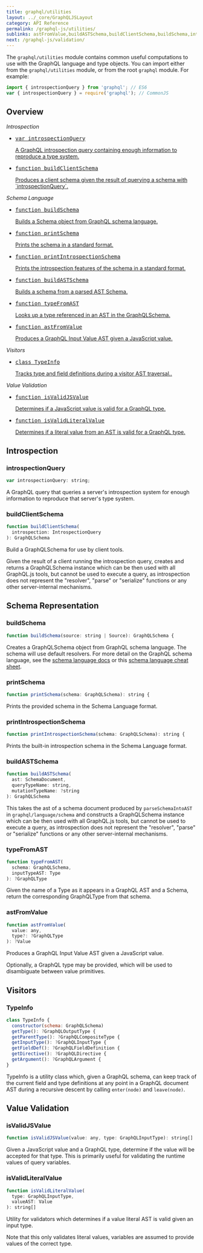 ```yaml
---
title: graphql/utilities
layout: ../_core/GraphQLJSLayout
category: API Reference
permalink: /graphql-js/utilities/
sublinks: astFromValue,buildASTSchema,buildClientSchema,buildSchema,introspectionQuery,isValidJSValue,isValidLiteralValue,printIntrospectionSchema,printSchema,typeFromAST,TypeInfo
next: /graphql-js/validation/
---
```


The `graphql/utilities` module contains common useful computations to use with
the GraphQL language and type objects. You can import either from the `graphql/utilities` module, or from the root `graphql` module. For example:

```js
import { introspectionQuery } from 'graphql'; // ES6
var { introspectionQuery } = require('graphql'); // CommonJS
```

## Overview

_Introspection_

<ul class="apiIndex">
  <li>
    <a href="#introspectionquery">
      <pre>var introspectionQuery</pre>
      A GraphQL introspection query containing enough information to reproduce a type system.
    </a>
  </li>
  <li>
    <a href="#buildclientschema">
      <pre>function buildClientSchema</pre>
      Produces a client schema given the result of querying a schema with `introspectionQuery`.
    </a>
  </li>
</ul>

_Schema Language_

<ul class="apiIndex">
  <li>
    <a href="#buildschema">
      <pre>function buildSchema</pre>
      Builds a Schema object from GraphQL schema language.
    </a>
  </li>
  <li>
    <a href="#printschema">
      <pre>function printSchema</pre>
      Prints the schema in a standard format.
    </a>
  </li>
  <li>
    <a href="#printintrospectionschema">
      <pre>function printIntrospectionSchema</pre>
      Prints the introspection features of the schema in a standard format.
    </a>
  </li>
  <li>
    <a href="#buildastschema">
      <pre>function buildASTSchema</pre>
      Builds a schema from a parsed AST Schema.
    </a>
  </li>
  <li>
    <a href="#typefromast">
      <pre>function typeFromAST</pre>
      Looks up a type referenced in an AST in the GraphQLSchema.
    </a>
  </li>
  <li>
    <a href="#astfromvalue">
      <pre>function astFromValue</pre>
      Produces a GraphQL Input Value AST given a JavaScript value.
    </a>
  </li>
</ul>

_Visitors_

<ul class="apiIndex">
  <li>
    <a href="#typeinfo">
      <pre>class TypeInfo</pre>
      Tracks type and field definitions during a visitor AST traversal..
    </a>
  </li>
</ul>

_Value Validation_

<ul class="apiIndex">
  <li>
    <a href="#isvalidjsvalue">
      <pre>function isValidJSValue</pre>
      Determines if a JavaScript value is valid for a GraphQL type.
    </a>
  </li>
  <li>
    <a href="#isvalidliteralvalue">
      <pre>function isValidLiteralValue</pre>
      Determines if a literal value from an AST is valid for a GraphQL type.
    </a>
  </li>
</ul>

## Introspection

### introspectionQuery

```js
var introspectionQuery: string;
```

A GraphQL query that queries a server's introspection system for enough
information to reproduce that server's type system.

### buildClientSchema

```js
function buildClientSchema(
  introspection: IntrospectionQuery
): GraphQLSchema
```

Build a GraphQLSchema for use by client tools.

Given the result of a client running the introspection query, creates and
returns a GraphQLSchema instance which can be then used with all GraphQL.js
tools, but cannot be used to execute a query, as introspection does not
represent the "resolver", "parse" or "serialize" functions or any other
server-internal mechanisms.

## Schema Representation

### buildSchema

```js
function buildSchema(source: string | Source): GraphQLSchema {
```

Creates a GraphQLSchema object from GraphQL schema language. The schema will use default resolvers. For more detail on the GraphQL schema language, see the [schema language docs](/learn/schema/) or this [schema language cheat sheet](https://wehavefaces.net/graphql-shorthand-notation-cheatsheet-17cd715861b6#.9oztv0a7n).

### printSchema

```js
function printSchema(schema: GraphQLSchema): string {
```

Prints the provided schema in the Schema Language format.

### printIntrospectionSchema

```js
function printIntrospectionSchema(schema: GraphQLSchema): string {
```

Prints the built-in introspection schema in the Schema Language format.

### buildASTSchema

```js
function buildASTSchema(
  ast: SchemaDocument,
  queryTypeName: string,
  mutationTypeName: ?string
): GraphQLSchema
```

This takes the ast of a schema document produced by `parseSchemaIntoAST` in
`graphql/language/schema` and constructs a GraphQLSchema instance which can be
then used with all GraphQL.js tools, but cannot be used to execute a query, as
introspection does not represent the "resolver", "parse" or "serialize"
functions or any other server-internal mechanisms.

### typeFromAST

```js
function typeFromAST(
  schema: GraphQLSchema,
  inputTypeAST: Type
): ?GraphQLType
```

Given the name of a Type as it appears in a GraphQL AST and a Schema, return the
corresponding GraphQLType from that schema.

### astFromValue

```js
function astFromValue(
  value: any,
  type?: ?GraphQLType
): ?Value
```

Produces a GraphQL Input Value AST given a JavaScript value.

Optionally, a GraphQL type may be provided, which will be used to
disambiguate between value primitives.

## Visitors

### TypeInfo

```js
class TypeInfo {
  constructor(schema: GraphQLSchema)
  getType(): ?GraphQLOutputType {
  getParentType(): ?GraphQLCompositeType {
  getInputType(): ?GraphQLInputType {
  getFieldDef(): ?GraphQLFieldDefinition {
  getDirective(): ?GraphQLDirective {
  getArgument(): ?GraphQLArgument {
}
```

TypeInfo is a utility class which, given a GraphQL schema, can keep track
of the current field and type definitions at any point in a GraphQL document
AST during a recursive descent by calling `enter(node)` and `leave(node)`.

## Value Validation

### isValidJSValue

```js
function isValidJSValue(value: any, type: GraphQLInputType): string[]
```

Given a JavaScript value and a GraphQL type, determine if the value will be
accepted for that type. This is primarily useful for validating the
runtime values of query variables.

### isValidLiteralValue

```js
function isValidLiteralValue(
  type: GraphQLInputType,
  valueAST: Value
): string[]
```

Utility for validators which determines if a value literal AST is valid given
an input type.

Note that this only validates literal values, variables are assumed to
provide values of the correct type.
